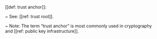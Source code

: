 [[def: trust anchor]]:

~ See: [[ref: trust root]].

~ Note: The term “trust anchor” is most commonly used in cryptography and [[ref: public key infrastructure]].

